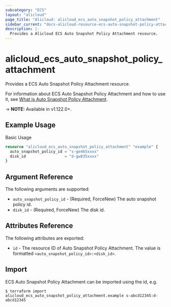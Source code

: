 ```yaml
---
subcategory: "ECS"
layout: "alicloud"
page_title: "Alicloud: alicloud_ecs_auto_snapshot_policy_attachment"
sidebar_current: "docs-alicloud-resource-ecs-auto-snapshot-policy-attachment"
description: |-
  Provides a Alicloud ECS Auto Snapshot Policy Attachment resource.
---
```


# alicloud\_ecs\_auto\_snapshot\_policy\_attachment

Provides a ECS Auto Snapshot Policy Attachment resource.

For information about ECS Auto Snapshot Policy Attachment and how to use it, see [What is Auto Snapshot Policy Attachment](https://www.alibabacloud.com/help/en/doc-detail/25531.htm).

-> **NOTE:** Available in v1.122.0+.

## Example Usage

Basic Usage

```terraform
resource "alicloud_ecs_auto_snapshot_policy_attachment" "example" {
  auto_snapshot_policy_id = "s-ge465xxxx"
  disk_id                 = "d-gw835xxxx"
}

```

## Argument Reference

The following arguments are supported:

* `auto_snapshot_policy_id` - (Required, ForceNew) The auto snapshot policy id.
* `disk_id` - (Required, ForceNew) The disk id.

## Attributes Reference

The following attributes are exported:

* `id` - The resource ID of Auto Snapshot Policy Attachment. The value is formatted `<auto_snapshot_policy_id>:<disk_id>`.

## Import

ECS Auto Snapshot Policy Attachment can be imported using the id, e.g.

```
$ terraform import alicloud_ecs_auto_snapshot_policy_attachment.example s-abcd12345:d-abcd12345
```